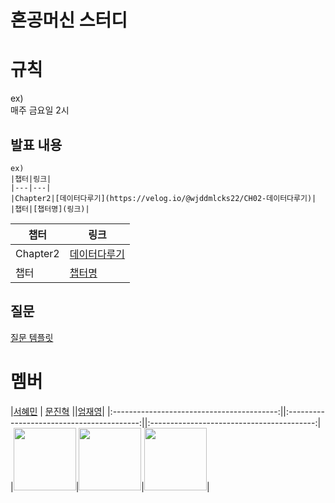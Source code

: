 # 혼공머신 스터디

# 규칙
ex) <br>
매주 금요일 2시


## 발표 내용
```
ex)
|챕터|링크|
|---|---|
|Chapter2|[데이터다루기](https://velog.io/@wjddmlcks22/CH02-데이터다루기)|
|챕터|[챕터명](링크)|
```
|챕터|링크|
|---|---|
|Chapter2|[데이터다루기](https://velog.io/@wjddmlcks22/CH02-데이터다루기)|
|챕터|[챕터명](링크)|


## 질문
[질문 템플릿](./question/README.md)


# 멤버
|[서혜민](https://github.com/Parkhaeil) | [문진혁](https://github.com/wlsgur11) ||[엄재영](https://github.com/JaeyoungEom)|
|:-----------------------------------------:||:-----------------------------------------:||:-----------------------------------------:|
|<img src="https://github.com/Parkhaeil.png" width="100">|<img src="https://github.com/wlsgur11.png" width="100">|<img src="https://github.com/JaeyoungEom.png" width="100">|
